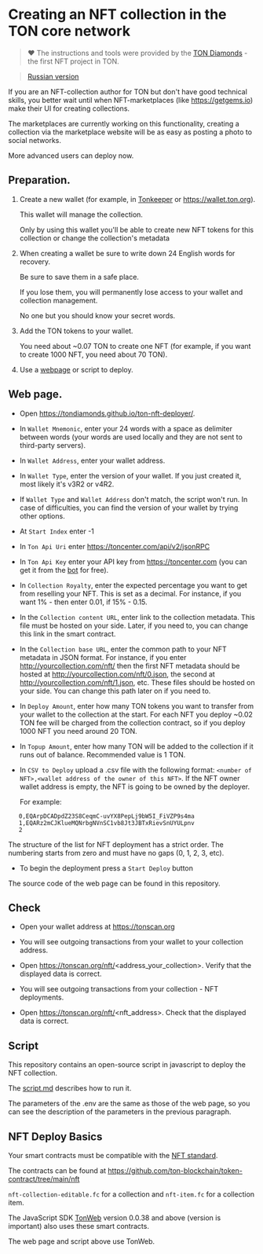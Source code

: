 # Creating an NFT collection in the TON core network

> ❤️ The instructions and tools were provided by the [TON Diamonds](https://ton.diamonds) - the first NFT project in TON.

> [Russian version](README_ru.md)

If you are an NFT-collection author for TON but don't have good technical skills, you better wait until when NFT-marketplaces (like https://getgems.io) make their UI for creating collections.

The marketplaces are currently working on this functionality, creating a collection via the marketplace website will be as easy as posting a photo to social networks.

More advanced users can deploy now.

## Preparation.

1) Create a new wallet (for example, in [Tonkeeper](https://tonkeeper.com/) or https://wallet.ton.org).

   This wallet will manage the collection.

   Only by using this wallet you'll be able to create new NFT tokens for this collection or change the collection's metadata

2) When creating a wallet be sure to write down 24 English words for recovery.

   Be sure to save them in a safe place.
 
   If you lose them, you will permanently lose access to your wallet and collection management.

   No one but you should know your secret words.


3) Add the TON tokens to your wallet.

   You need about ~0.07 TON to create one NFT (for example, if you want to create 1000 NFT, you need about 70 TON).

4) Use a [webpage](https://tondiamonds.github.io/ton-nft-deployer/) or script to deploy.

## Web page.

* Open https://tondiamonds.github.io/ton-nft-deployer/.

* In `Wallet Mnemonic`, enter your 24 words with a space as delimiter between words (your words are used locally and they are not sent to third-party servers).

* In `Wallet Address`, enter your wallet address.

* In `Wallet Type`, enter the version of your wallet. If you just created it, most likely it's v3R2 or v4R2.

* If `Wallet Type` and `Wallet Address` don't match, the script won't run. In case of difficulties, you can find the version of your wallet by trying other options.

* At `Start Index` enter -1

* In `Ton Api Uri` enter https://toncenter.com/api/v2/jsonRPC

* In `Ton Api Key` enter your API key from https://toncenter.com (you can get it from the [bot](https://t.me/tonapibot) for free).

* In `Collection Royalty`, enter the expected percentage you want to get from reselling your NFT. This is set as a decimal. For instance, if you want 1% - then enter 0.01, if 15% - 0.15.

* In the `Collection content URL`, enter link to the collection metadata. This file must be hosted on your side. Later, if you need to, you can change this link in the smart contract.

* In the `Collection base URL`, enter the common path to your NFT metadata in JSON format. For instance, if you enter http://yourcollection.com/nft/ then
the first NFT metadata should be hosted at http://yourcollection.com/nft/0.json, the second at http://yourcollection.com/nft/1.json, etc.
These files should be hosted on your side.
You can change this path later on if you need to.

* In `Deploy Amount`, enter how many TON tokens you want to transfer from your wallet to the collection at the start. For each NFT you deploy ~0.02 TON fee will be charged from the collection contract, so if you deploy 1000 NFT you need around 20 TON.

* In `Topup Amount`, enter how many TON will be added to the collection if it runs out of balance. Recommended value is 1 TON.

* In `CSV to Deploy` upload a .csv file with the following format: `<number of NFT>,<wallet address of the owner of this NFT>`. If the NFT owner wallet address is empty, the NFT is going to be owned by the deployer.

   For example:
```
   0,EQArpDCADpdZ23S8CeqmC-uvYX8PepLj9bW5I_FiVZP9s4ma
   1,EQARz2mCJKlueMQNrbgNVnSC1vb8Jt3JBTxRievSnUYULpnv
   2
```

   The structure of the list for NFT deployment has a strict order. The numbering starts from zero and must have no gaps (0, 1, 2, 3, etc).

* To begin the deployment press a `Start Deploy` button

The source code of the web page can be found in this repository.

## Check

* Open your wallet address at https://tonscan.org

* You will see outgoing transactions from your wallet to your collection address.

* Open https://tonscan.org/nft/<address_your_collection>. Verify that the displayed data is correct.

* You will see outgoing transactions from your collection - NFT deployments.

* Open https://tonscan.org/nft/<nft_address>. Check that the displayed data is correct.

## Script

This repository contains an open-source script in javascript to deploy the NFT collection.

The [script.md](script.md) describes how to run it.

The parameters of the .env are the same as those of the web page, so you can see the description of the parameters in the previous paragraph.

## NFT Deploy Basics

Your smart contracts must be compatible with the [NFT standard](https://github.com/ton-blockchain/TIPs/issues/62).

The contracts can be found at https://github.com/ton-blockchain/token-contract/tree/main/nft

`nft-collection-editable.fc` for a collection and `nft-item.fc` for a collection item.

The JavaScript SDK [TonWeb](https://github.com/toncenter/tonweb) version 0.0.38 and above (version is important) also uses these smart contracts.

The web page and script above use TonWeb.
